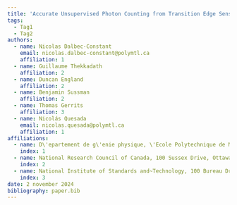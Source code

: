 ```yaml
---
title: 'Accurate Unsupervised Photon Counting from Transition Edge Sensor Signals'
tags:
  - Tag1
  - Tag2
authors:
  - name: Nicolas Dalbec-Constant
    email: nicolas.dalbec-constant@polymtl.ca
    affiliation: 1
  - name: Guillaume Thekkadath
    affiliation: 2
  - name: Duncan England
    affiliation: 2
  - name: Benjamin Sussman
    affiliation: 2
  - name: Thomas Gerrits
    affiliation: 3
  - name: Nicolás Quesada
    email: nicolas.quesada@polymtl.ca
    affiliation: 1
affiliations:
  - name: D\'epartement de g\'enie physique, \'Ecole Polytechnique de Montr\'eal, Montr\'eal, QC, H3T 1J4, Canada
    index: 1
  - name: National Research Council of Canada, 100 Sussex Drive, Ottawa, Ontario K1N 5A2, Canada
    index: 2
  - name: National Institute of Standards and~Technology, 100 Bureau Drive, Gaithersburg, MD 20899, USA
    index: 3
date: 2 november 2024
bibliography: paper.bib
---
```




